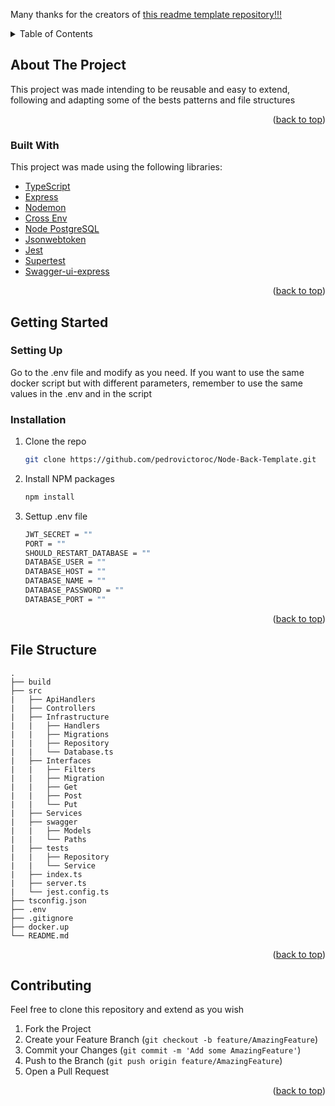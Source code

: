 Many thanks for the creators of [this readme template repository!!!](https://github.com/kriasoft/Folder-Structure-Conventions)

<details>
  <summary>Table of Contents</summary>
  <ol>
    <li>
      <a href="#about-the-project">About The Project</a>
      <ul>
        <li><a href="#built-with">Built With</a></li>
      </ul>
    </li>
    <li>
      <a href="#getting-started">Getting Started</a>
      <ul>
        <li><a href="#prerequisites">Prerequisites</a></li>
        <li><a href="#installation">Installation</a></li>
      </ul>
    </li>
    <li><a href="#usage">Usage</a></li>
    <li><a href="#roadmap">Roadmap</a></li>
    <li><a href="#contributing">Contributing</a></li>
    <li><a href="#license">License</a></li>
    <li><a href="#contact">Contact</a></li>
    <li><a href="#acknowledgments">Acknowledgments</a></li>
  </ol>
</details>



<!-- ABOUT THE PROJECT -->
## About The Project

This project was made intending to be reusable and easy to extend, following and adapting some of the bests patterns and file structures

<p align="right">(<a href="#top">back to top</a>)</p>



### Built With

This project was made using the following libraries:

* [TypeScript](https://www.typescriptlang.org/)
* [Express](https://expressjs.com/)
* [Nodemon](https://nodemon.io/)
* [Cross Env](https://github.com/kentcdodds/cross-env#readme)
* [Node PostgreSQL](https://node-postgres.com/)
* [Jsonwebtoken](https://github.com/auth0/node-jsonwebtoken#readme)
* [Jest](https://jestjs.io/)
* [Supertest](https://github.com/visionmedia/supertest#readme)
* [Swagger-ui-express](https://github.com/scottie1984/swagger-ui-express#readme)


<p align="right">(<a href="#top">back to top</a>)</p>



<!-- GETTING STARTED -->
## Getting Started

### Setting Up

Go to the .env file and modify as you need. If you want to use the same docker script but with different parameters, remember to use the same values in the .env and in the script

### Installation

1. Clone the repo
   ```sh
   git clone https://github.com/pedrovictoroc/Node-Back-Template.git
   ```
3. Install NPM packages
   ```sh
   npm install
   ```
4. Settup .env file
   ```sh
   JWT_SECRET = ""
   PORT = ""
   SHOULD_RESTART_DATABASE = ""
   DATABASE_USER = ""
   DATABASE_HOST = ""
   DATABASE_NAME = ""
   DATABASE_PASSWORD = ""
   DATABASE_PORT = ""
   ```

<p align="right">(<a href="#top">back to top</a>)</p>

## File Structure

    .
    ├── build                   
    ├── src
    |   ├── ApiHandlers
    |   ├── Controllers
    |   ├── Infrastructure
    |   |   ├── Handlers
    |   |   ├── Migrations
    |   |   ├── Repository
    |   |   └── Database.ts
    |   ├── Interfaces
    |   |   ├── Filters
    |   |   ├── Migration
    |   |   ├── Get
    |   |   ├── Post
    |   |   └── Put
    |   ├── Services
    |   ├── swagger
    |   |   ├── Models
    |   |   └── Paths
    |   ├── tests
    |   |   ├── Repository
    |   |   └── Service
    |   ├── index.ts
    |   ├── server.ts   
    |   └── jest.config.ts    
    ├── tsconfig.json            
    ├── .env     
    ├── .gitignore
    ├── docker.up
    └── README.md

<p align="right">(<a href="#top">back to top</a>)</p>



<!-- CONTRIBUTING -->
## Contributing

Feel free to clone this repository and extend as you wish

1. Fork the Project
2. Create your Feature Branch (`git checkout -b feature/AmazingFeature`)
3. Commit your Changes (`git commit -m 'Add some AmazingFeature'`)
4. Push to the Branch (`git push origin feature/AmazingFeature`)
5. Open a Pull Request

<p align="right">(<a href="#top">back to top</a>)</p>